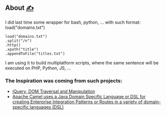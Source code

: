 
## About [<span style='font-size:20px;'>&#x270D;</span>](https://github.com/apidsl/bash/edit/main/DOCS/ABOUT.md)

I did last time some wrapper for bash, python, ... with such format: load("domains.txt")

```apidsl
load("domains.txt")
.split("/n")
.http()
.xpath("title")
.appendToFile("titles.txt")
```

I am using it to build multiplatform scripts, where the same sentence will be executed on PHP, Python, JS, ...

### The Inspiration was coming from such projects:

+ [jQuery, DOM Traversal and Manipulation](https://jquery.com/)
+ [Apache Camel uses a Java Domain Specific Language or DSL for creating Enterprise Integration Patterns or Routes in a variety of domain-specific languages (DSL)](https://camel.apache.org/manual/dsl.html)

